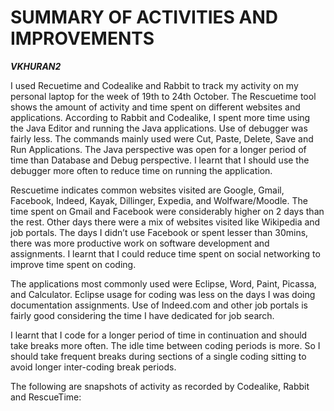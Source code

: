 SUMMARY OF ACTIVITIES AND IMPROVEMENTS
=========
***VKHURAN2***

I used Recuetime and Codealike and Rabbit to track my activity on my personal laptop for the week of 19th to 24th October. The Rescuetime tool shows the amount of activity and time spent on different websites and applications.  According to Rabbit and Codealike, I spent more time using the Java Editor and running the Java applications. Use of debugger was fairly less. The commands mainly used were Cut, Paste, Delete, Save and Run Applications. The Java perspective was open for a longer period of time than Database and Debug perspective. I learnt that I should use the debugger more often to reduce time on running the application.

Rescuetime indicates common websites visited are Google, Gmail, Facebook, Indeed, Kayak, Dillinger, Expedia, and Wolfware/Moodle. The time spent on Gmail and Facebook were considerably higher on 2 days than the rest. Other days there were a mix of websites visited like Wikipedia and job portals.  The days I didn’t use Facebook or spent lesser than 30mins, there was more productive work on software development and assignments.  I learnt that I could reduce time spent on social networking to improve time spent on coding. 

The applications most commonly used were Eclipse, Word, Paint, Picassa, and Calculator. Eclipse usage for coding was less on the days I was doing documentation assignments. Use of Indeed.com and other job portals is fairly good considering the time I have dedicated for job search. 

I learnt that I code for a longer period of time in continuation and should take breaks more often. The idle time between coding periods is more. So I should take frequent breaks during sections of a single coding sitting to avoid longer inter-coding break periods.

The following are snapshots of activity as recorded by Codealike, Rabbit and RescueTime:

